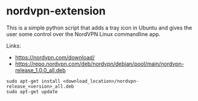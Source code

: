 # nordvpn-extension

This is a simple python script that adds a tray icon in Ubuntu and gives the user some control over the NordVPN Linux commandline app.

Links:
- https://nordvpn.com/download/
- https://repo.nordvpn.com/deb/nordvpn/debian/pool/main/nordvpn-release_1.0.0_all.deb

```
sudo apt-get install <download_location>/nordvpn-release_<version>_all.deb
sudo apt-get update
```
